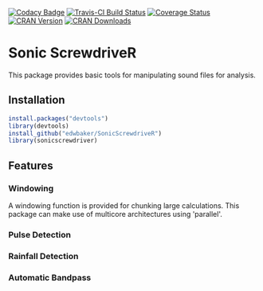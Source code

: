 [![Codacy Badge](https://api.codacy.com/project/badge/Grade/95cce7cd7f4b40e09104693b3ca22327)](https://app.codacy.com/app/edwbaker/SonicScrewdriveR?utm_source=github.com&utm_medium=referral&utm_content=edwbaker/SonicScrewdriveR&utm_campaign=Badge_Grade_Dashboard)
[![Travis-CI Build Status](https://travis-ci.org/edwbaker/SonicScrewdriveR.svg?branch=master)](https://travis-ci.org/edwbaker/SonicScrewdriveR) [![Coverage Status](https://coveralls.io/repos/github/edwbaker/SonicScrewdriveR/badge.svg?branch=master&bi)](https://coveralls.io/github/edwbaker/SonicScrewdriveR?branch=master) [![CRAN Version](https://www.r-pkg.org/badges/version/sonicscrewdriver)]() [![CRAN Downloads](https://cranlogs.r-pkg.org/badges/grand-total/sonicscrewdriver)]()

# Sonic ScrewdriveR
This package provides basic tools for manipulating sound files for analysis. 

## Installation
````R
install.packages("devtools")
library(devtools)
install_github("edwbaker/SonicScrewdriveR")
library(sonicscrewdriver)
````

## Features

### Windowing
A windowing function is provided for chunking large calculations. This package can make use of multicore architectures using 'parallel'.

### Pulse Detection

### Rainfall Detection

### Automatic Bandpass
